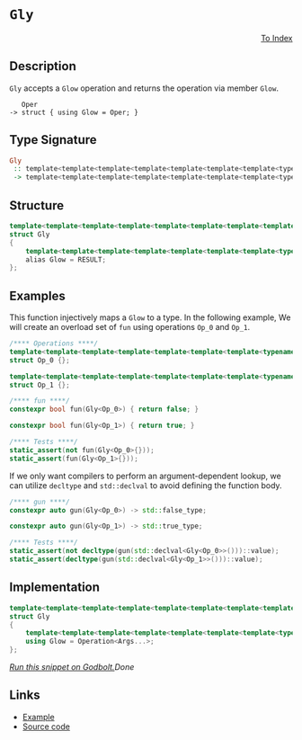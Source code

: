 <!-- Copyright 2024 Feng Mofan
SPDX-License-Identifier: Apache-2.0 -->

# `Gly`

<p style='text-align: right;'><a href="../utilities.md#gly">To Index</a></p>

## Description

`Gly` accepts a `Glow` operation and returns the operation via member `Glow`.

<pre><code>   Oper
-> struct { using Glow = Oper; }</code></pre>

## Type Signature

```Haskell
Gly
 :: template<template<template<template<template<template<template<typename...> class...> class...> class...> class...> class...> class...> class...
 -> template<template<template<template<template<template<template<typename...> class...> class...> class...> class...> class...> class...>
```

## Structure

```C++
template<template<template<template<template<template<template<template<typename...> class...> class...> class...> class...> class...> class...> class>
struct Gly
{
    template<template<template<template<template<template<template<typename...> class...> class...> class...> class...> class...> class...>
    alias Glow = RESULT;
};
```

## Examples

This function injectively maps a `Glow` to a type.
In the following example, We will create an overload set of `fun` using operations `Op_0` and `Op_1`.

```C++
/**** Operations ****/
template<template<template<template<template<template<template<typename...> class...> class...> class...> class...> class...> class...>
struct Op_0 {};

template<template<template<template<template<template<template<typename...> class...> class...> class...> class...> class...> class...>
struct Op_1 {};

/**** fun ****/
constexpr bool fun(Gly<Op_0>) { return false; }

constexpr bool fun(Gly<Op_1>) { return true; }

/**** Tests ****/
static_assert(not fun(Gly<Op_0>{}));
static_assert(fun(Gly<Op_1>{}));
```

If we only want compilers to perform an argument-dependent lookup, we can utilize `decltype` and `std::declval` to avoid defining the function body.

```C++
/**** gun ****/
constexpr auto gun(Gly<Op_0>) -> std::false_type;

constexpr auto gun(Gly<Op_1>) -> std::true_type;

/**** Tests ****/
static_assert(not decltype(gun(std::declval<Gly<Op_0>>()))::value);
static_assert(decltype(gun(std::declval<Gly<Op_1>>()))::value);
```

## Implementation

```C++
template<template<template<template<template<template<template<template<typename...> class...> class...> class...> class...> class...> class...> class Operation>
struct Gly
{
    template<template<template<template<template<template<template<typename...> class...> class...> class...> class...> class...> class...Args>
    using Glow = Operation<Args...>;
};
```

[*Run this snippet on Godbolt.*](https://godbolt.org/#z:OYLghAFBqd5QCxAYwPYBMCmBRdBLAF1QCcAaPECAMzwBtMA7AQwFtMQByARg9KtQYEAysib0QXACx8BBAKoBnTAAUAHpwAMvAFYTStJg1DIApACYAQuYukl9ZATwDKjdAGFUtAK4sGIAGzSrgAyeAyYAHI%2BAEaYxCCSAKykAA6oCoRODB7evgHSaRmOAqHhUSyx8Um2mPbFDEIETMQEOT5%2BgTV1WY3NBKWRMXEJyQpNLW15nWN9A%2BWVIwCUtqhexMjsHAD0AFR7%2BweHR/tbJhoAgrv7ANQAkiwp9GyCTPXXB6cXV8c/x5/nZ3OBEwDwMwJMAGY3MDQa9MJDoSDHnCETDkeCoWiwfDMUjsai8SjcbCMdCAJ4pRisTAAOjpkOw12QBgUCjpNIZTJZbPpEMZzKYrPZnIFQt5/O5wr5XMFPI50tFCmuAHlKcRXlkGYCxsQvA5rgBxWhkwEmADsVgu12t1yxRMRJJxDvRTrtpLdrsJ7q9ropVLYUolssDMrF8qDYZFkvFoblUeDdPOxGACi1VptXgyRkNtFQAHdrpCACIqtUagQIpMpwOQy0As1F2umr6/VsfQHfHbXABieGIY2u2FUrEemHeJw7ban/0nN1VcXLDCV7YuHoJjvXLs3%2BOJW93O%2BdB4IfuYAZjipDF/P0fDscvN/jkb52oIuv1qoA%2BhpCxbzY2IXWgJrvu9rAYeoE%2BtuEEbpiJ7UveCa3leSEPgqqERnGaGIWm5w6nqBClh%2BXA/lYDZNhcs57NcVBeAw457P8aBLsCqgpMQ1zRKgnjUbREBGiaUKfhoDKLCR1zEJgBBrHRVBiEotY/o2FEXExYyYKx7GcdxNEMHxxoIp%2BXAiWJElScQdGvl4OIWIpzaXAc1wACqYGMy4ThcMyOMgH6ynEBAQAwqAETpekCW4Qlar%2BDaLIs5G4U0Xk%2BayfnULx/EGSkRGRaRRYxXFlFTr8/ydtcQiYEx6CDsOoJjiu9mFa2M4UWYEJhMyXhYIWsGUh%2Br5MIQqbPsp9VUcAtH0TsjECGpGnXEwXhENcY26elgmZcJfKiQAtJyYzoCAICybQSi9X6%2BUqdNLFsXNC2oEtaX6WtWWbdcO3SntB2WZgp2UudI1ds5rkTf8nl4N5vktAFQXXFgzLHpS0C8R9ICw7QABuYgIqt4XrVqfIQDFiwHRj3iYLFAEvhq4PJZDqPw5giO6cjqMk1jj04892AMgTMXE2IVnkxYHDLLQnCJLwfgcFopCoJwbjWNY1wKKs6xjuYEI8KQBCaMLywANYgIkkg0hoAAcZhmAAnJbXCJGbptcGaZrSKLHCSLwLASBoGikJL0uyxwvAKCAPva1LwukHAsAwIgICrAQKQLeQlBoA8dBxBE1KcKopv%2BFtgRLcgyDXFINJmLwmD4EQxB4PtXAyIIIhiOwUgN/IShqDrpC6PXebqiknA8CLYsS13AfKgticEagVDXDnecF8ARcl8bZjXBAHhp/Q7Hq1wiy8GHWjLBASCpyk6dkBQEBnxfIDAFIZh8HQwL9pQ0Rd9EYTNGSg%2B8J/zDEDJMqaI2hyph01qnZ4BBlQMGNF3LA0QvDADcGIY6v9SBYBYIYYA4hw4YL7GAvAaMXJd3UuVBamxNZhGBK7aWtA8DRHVIAjwWAu6vjwJ7bgvBiHEE4koIsIJsH0KMDrZYVADApgAGp4EwHmecktNb8EbqIcQrclHtxUOoPBPd9DYJQArSw%2BgGHB0gMsVAKR6jBw4FtPaxZTCWGsGYf2PCa5YBMQTLohDnAQFcJMPw9cQhhEGBUYY9dCiZAEH4vQ4T6hzCGPEeudgvENHGK0Tw7Q9BJIcD0VJcSQkJNsKkqJiTclBPmKE5Yys1gbAkMPDg4tfZj04HPXO%2BdJCF2LqXNeEBcCEBIIWFqe8D6iOWAgTATAsDxA8QbSQEIaSWwhM7DQkgzCSH8N7RI/hLb6E4O7UgnsNY0n8FwfwptLYO38EbW2Cz/CNLwQHIOIctaiMjjHE%2BcdJ5Jyvjfbemc2CcGaCwNGZotpMBlNmLglsaRcBNhXKuJBa56HUU3VR0h1GKE0V3XQj8%2B5MAHlwupDS/a8HHp86es955tPBcAEuUKYXfg3qgLecQBkQjMPvZ54dj6nyZefbeydr68tvgKIwkKuA%2BxoLQF%2BwcIDvzwf/b%2B6CFWAOAaAhw6DIGMGgbAn%2BeCEFIJQbQNBXCMGCKMLg6W%2BAJLZOIVY6WZDkAUPQdQ2oXd6GMO/iwzY0t2GcM1jwvhmABFYPNWEUAXK%2BASIUNI2R8j0HIpUS3NFsgMWd20SAR%2BBgRH2KsIY917izEWKyFYmxBB0B2IMRYJxJKXG1xIaYzx2TvG%2BPSXkAJDB0B5IWGE9IETsitv8akXtsSynxMybUZJvQJgDvHd0AQU7%2BijvyZkopM6SmzCXd2ypKsal7x2fU0e9zmmUoLiKmlkLoUm3Xr06urKhmcqPqM8ZkzKB1L2QcqFyyzSJEtk7CEKy1mSHrsSmWnBHmhxeVHWO8cp4Cp%2BRnLOHBAUFxYAoNGxc0YXuxGMOFfTXFItkCipNbdU1aOlroCEpBcX4qHvuolTSOATwTgta4M854obQxhrDcIByMuZTvFqEIOWHwju8%2BDl8U5Cu3iAdDKRMqYcth%2BbDBAPyqE6JK6Vb8P5f0AUqnTQCQFgI1UyqBMC4F6swIg5BqCrGa0wUI71vArWENtaQ1Q5DgTOsEK6vB7qmFki9WwmufruFxEDcGoRYaXniKYFImRcjKQKN4Am5uEhk2CFI1ikAlGs3GErUY6IBaZZFumpwLYH0c2OOcXEVx9aPFZPqC4DtxTSCBLKGOntRQsgtZiVkLtoTG31AXS1hrOSN3teXeu6duRB0zBaP1hJ27qkt0JYe/2x6OPoeuApmkynr3woExrYTIzSBjImcMDxrt30ZqhRCCEiQ7ZAe9nds0py7nrcDrYJ5ImYqkBmYkeZjszTe1NpIG2XBzZmFua7CEa2SVgYfbrfd5d3vw8%2Bz95YPCMjOEkEAA)$Done$

## Links

- [Example](../../code/facilities/utilities/gly/implementation.hpp)
- [Source code](../../../conceptrodon/gly.hpp)
